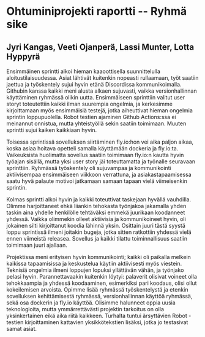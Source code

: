 

# Ohtuminiprojekti raportti -- Ryhmä sike

## Jyri Kangas, Veeti Ojanperä, Lassi Munter, Lotta Hyppyrä


Ensimmäinen sprintti alkoi hieman kaaoottisella suunnittelulla aloitustilaisuudessa. Asiat lähtivät kuitenkin nopeasti rullaamaan, työt saatiin jaettua ja työskentely sujui hyvin etänä Discordissa kommunikoimalla. Githubin kanssa kaikki meni alusta alkaen sujuvasti, vaikka versionhallinnan käyttäminen ryhmässä olikin uutta. Ensimmäiseen sprinttiin valitut user storyt toteutettiin kaikki ilman suurempia ongelmia, ja kerkesimme kirjoittamaan myös ensimmäisiä testejä, jotka aiheuttivat hieman ongelmia sprintin loppupuolella. Robot testien ajaminen Github Actions:ssa ei meinannut onnistua, mutta yhteistyöllä sekin saatiin toimimaan. Muuten sprintti sujui kaiken kaikkiaan hyvin.


Toisessa sprintissä sovelluksen siirtäminen fly.io:hon vei aika paljon aikaa, koska asiaa hoitava opetteli samalla käyttämään dockeria ja fly.io:ta.
Vaikeuksista huolimatta sovellus saatiin toimimaan fly.io:n kautta hyvin työajan sisällä, mutta yksi user story jäi toteuttamatta ja työnalle seuravaan sprinttiin. Ryhmässä työskentely oli sujuvampaa ja kommunikointi aktiivisempaa ensimmäiseen viikkoon verrattuna, ja asiakastapaamisessa saatu hyvä palaute motivoi jatkamaan samaan tapaan vielä viimeisenkin sprintin.


Kolmas sprintti alkoi hyvin ja kaikki toteuttivat taskejaan hyvällä vauhdilla. Olimme harjoittaneet ehkä liiankin tehokasta työnjakoa jakamalla yhden taskin aina yhdelle henkilölle tehtäväksi emmekä juurikaan koodanneet yhdessä. Vaikka olimmekin olleet aktiivisia ja kommunikoineet hyvin, oli jokainen silti kirjoittanut koodia lähinnä yksin. Osittain juuri tästä syystä loppu sprintissä ilmeni joitakin bugeja, jotka sitten ratkottiin yhdessä vielä ennen viimeistä releasea. Sovellus ja kaikki tilattu toiminnallisuus saatiin toimimaan juuri ajallaan.

Projektissa meni erityisen hyvin kommunikointi; kaikki oli paikalla melkein kaikissa tapaamisissa ja keskustelua käytiin aktiivisesti myös viestein. Teknisiä ongelmia ilmeni loppujen lopuksi yllättävän vähän, ja työnjako pelasi hyvin. Parannettavaakin kuitenkin löytyi: palaverit olisivat voineet olla tehokkaampia ja yhdessä koodaaminen, esimerkiksi pari koodaus, olisi ollut kokeilemisen arvoista. Opimme lisää ryhmässä työskentelystä ja etenkin sovelluksen kehittämisestä ryhmässä, versionhallinnan käyttöä ryhmässä, sekä osa dockerin ja fly.io käyttöä. Olisimme halunneet oppia uusia teknologioita, mutta ymmärrettävästi projektin tarkoitus on olla yksinkertainen eikä aika riitä kaikkeen. Turhalta tuntui ärsyttävien Robot -testien kirjoittaminen kattavien yksikkötekstien lisäksi, jotka jo testasivat samat asiat. 
